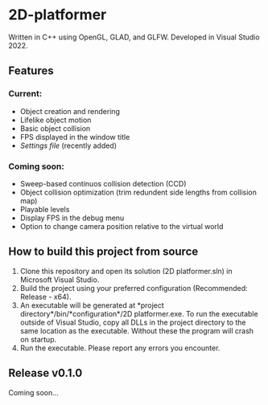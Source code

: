 # 2D-platformer
Written in C++ using OpenGL, GLAD, and GLFW. Developed in Visual Studio 2022.
## Features
### Current:
 - Object creation and rendering
 - Lifelike object motion
 - Basic object collision
 - FPS displayed in the window title
 - *Settings file* (recently added)
### Coming soon:
 - Sweep-based continuos collision detection (CCD)
 - Object collision optimization (trim redundent side lengths from collision map)
 - Playable levels
 - Display FPS in the debug menu
 - Option to change camera position relative to the virtual world
## How to build this project from source
1. Clone this repository and open its solution (2D platformer.sln) in Microsoft Visual Studio.
2. Build the project using your preferred configuration (Recommended: Release \- x64).
3. An executable will be generated at \*project directory\*/bin/\*configuration\*/2D platformer.exe. To run the executable outside of Visual Studio, copy all DLLs in the project directory to the same location as the executable. Without these the program will crash on startup.
4. Run the executable. Please report any errors you encounter.
## Release v0.1.0
Coming soon...
